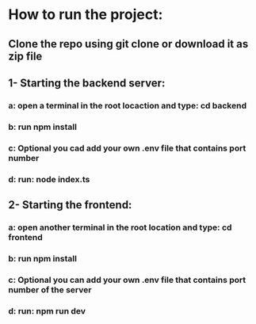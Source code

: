 # How to run the project:

## Clone the repo using git clone or download it as zip file

## 1- Starting the backend server:

### a: open a terminal in the root locaction and type: cd backend

### b: run npm install

### c: Optional you cad add your own .env file that contains port number

### d: run: node index.ts

## 2- Starting the frontend:

### a: open another terminal in the root location and type: cd frontend

### b: run npm install

### c: Optional you can add your own .env file that contains port number of the server

### d: run: npm run dev
